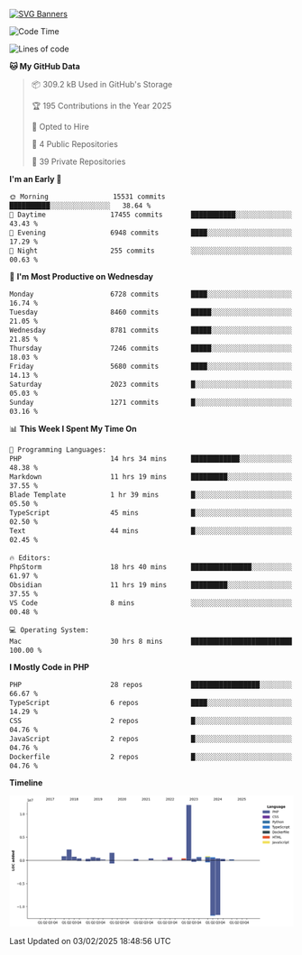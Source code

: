 [![SVG Banners](https://svg-banners.vercel.app/api?type=glitch&text1=Gere_Lajos%F0%9F%92%BB&width=800&height=400)](https://github.com/Akshay090/svg-banners)

<!--START_SECTION:waka-->
![Code Time](http://img.shields.io/badge/Code%20Time-2%2C155%20hrs%2019%20mins-blue)

![Lines of code](https://img.shields.io/badge/From%20Hello%20World%20I%27ve%20Written-24.6%20million%20lines%20of%20code-blue)

**🐱 My GitHub Data** 

> 📦 309.2 kB Used in GitHub's Storage 
 > 
> 🏆 195 Contributions in the Year 2025
 > 
> 💼 Opted to Hire
 > 
> 📜 4 Public Repositories 
 > 
> 🔑 39 Private Repositories 
 > 
**I'm an Early 🐤** 

```text
🌞 Morning                15531 commits       ██████████░░░░░░░░░░░░░░░   38.64 % 
🌆 Daytime                17455 commits       ███████████░░░░░░░░░░░░░░   43.43 % 
🌃 Evening                6948 commits        ████░░░░░░░░░░░░░░░░░░░░░   17.29 % 
🌙 Night                  255 commits         ░░░░░░░░░░░░░░░░░░░░░░░░░   00.63 % 
```
📅 **I'm Most Productive on Wednesday** 

```text
Monday                   6728 commits        ████░░░░░░░░░░░░░░░░░░░░░   16.74 % 
Tuesday                  8460 commits        █████░░░░░░░░░░░░░░░░░░░░   21.05 % 
Wednesday                8781 commits        █████░░░░░░░░░░░░░░░░░░░░   21.85 % 
Thursday                 7246 commits        █████░░░░░░░░░░░░░░░░░░░░   18.03 % 
Friday                   5680 commits        ████░░░░░░░░░░░░░░░░░░░░░   14.13 % 
Saturday                 2023 commits        █░░░░░░░░░░░░░░░░░░░░░░░░   05.03 % 
Sunday                   1271 commits        █░░░░░░░░░░░░░░░░░░░░░░░░   03.16 % 
```


📊 **This Week I Spent My Time On** 

```text
💬 Programming Languages: 
PHP                      14 hrs 34 mins      ████████████░░░░░░░░░░░░░   48.38 % 
Markdown                 11 hrs 19 mins      █████████░░░░░░░░░░░░░░░░   37.55 % 
Blade Template           1 hr 39 mins        █░░░░░░░░░░░░░░░░░░░░░░░░   05.50 % 
TypeScript               45 mins             █░░░░░░░░░░░░░░░░░░░░░░░░   02.50 % 
Text                     44 mins             █░░░░░░░░░░░░░░░░░░░░░░░░   02.45 % 

🔥 Editors: 
PhpStorm                 18 hrs 40 mins      ███████████████░░░░░░░░░░   61.97 % 
Obsidian                 11 hrs 19 mins      █████████░░░░░░░░░░░░░░░░   37.55 % 
VS Code                  8 mins              ░░░░░░░░░░░░░░░░░░░░░░░░░   00.48 % 

💻 Operating System: 
Mac                      30 hrs 8 mins       █████████████████████████   100.00 % 
```

**I Mostly Code in PHP** 

```text
PHP                      28 repos            █████████████████░░░░░░░░   66.67 % 
TypeScript               6 repos             ████░░░░░░░░░░░░░░░░░░░░░   14.29 % 
CSS                      2 repos             █░░░░░░░░░░░░░░░░░░░░░░░░   04.76 % 
JavaScript               2 repos             █░░░░░░░░░░░░░░░░░░░░░░░░   04.76 % 
Dockerfile               2 repos             █░░░░░░░░░░░░░░░░░░░░░░░░   04.76 % 
```



**Timeline**

![Lines of Code chart](https://raw.githubusercontent.com/gere-lajos/gere-lajos/main/assets/bar_graph.png)


 Last Updated on 03/02/2025 18:48:56 UTC
<!--END_SECTION:waka-->
